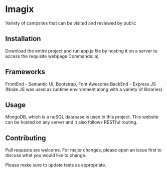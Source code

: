 # Imagix
Variety of campsites that can be visited and reviewed by public


## Installation

Download the entire project and run app.js file by hosting it on a server to access the requisite webpage
Commands:
a) 

## Frameworks

FrontEnd - Semantic UI, Bootstrap, Font Awesome
BackEnd - Express JS (Node JS was used as runtime environment along with a variety of libraries)

## Usage

MongoDB, which is a noSQL database is used in this project.
This website can be hosted on any server and it also follows RESTful routing.


## Contributing
Pull requests are welcome. For major changes, please open an issue first to discuss what you would like to change.

Please make sure to update tests as appropriate.
